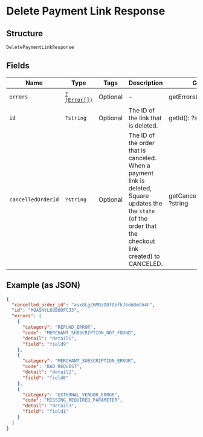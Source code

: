 
# Delete Payment Link Response

## Structure

`DeletePaymentLinkResponse`

## Fields

| Name | Type | Tags | Description | Getter | Setter |
|  --- | --- | --- | --- | --- | --- |
| `errors` | [`?(Error[])`](../../doc/models/error.md) | Optional | - | getErrors(): ?array | setErrors(?array errors): void |
| `id` | `?string` | Optional | The ID of the link that is deleted. | getId(): ?string | setId(?string id): void |
| `cancelledOrderId` | `?string` | Optional | The ID of the order that is canceled. When a payment link is deleted, Square updates the<br>the `state` (of the order that the checkout link created) to CANCELED. | getCancelledOrderId(): ?string | setCancelledOrderId(?string cancelledOrderId): void |

## Example (as JSON)

```json
{
  "cancelled_order_id": "asx8LgZ6MRzD0fObfkJ6obBmSh4F",
  "id": "MQASNYL6QB6DFCJ3",
  "errors": [
    {
      "category": "REFUND_ERROR",
      "code": "MERCHANT_SUBSCRIPTION_NOT_FOUND",
      "detail": "detail1",
      "field": "field9"
    },
    {
      "category": "MERCHANT_SUBSCRIPTION_ERROR",
      "code": "BAD_REQUEST",
      "detail": "detail2",
      "field": "field0"
    },
    {
      "category": "EXTERNAL_VENDOR_ERROR",
      "code": "MISSING_REQUIRED_PARAMETER",
      "detail": "detail3",
      "field": "field1"
    }
  ]
}
```

